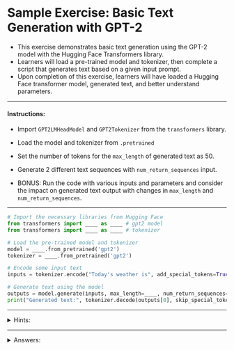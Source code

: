 # Sample Exercise: Basic Text Generation with GPT-2

- This exercise demonstrates basic text generation using the GPT-2 model with the Hugging Face Transformers library. 
- Learners will load a pre-trained model and tokenizer, then complete a script that generates text based on a given input prompt. 
- Upon completion of this exercise, learners will have loaded a Hugging Face transformer model, generated text, and better understand parameters.
***
#### Instructions:
- Import `GPT2LMHeadModel` and `GPT2Tokenizer` from the `transformers` library.
- Load the model and tokenizer from `.pretrained` 
- Set the number of tokens for the `max_length` of generated text as 50.
- Generate 2 different text sequences with `num_return_sequences` input.
  
- BONUS: Run the code with various inputs and parameters and consider the impact on generated text output with changes in `max_length` and `num_return_sequences`.
***
```python
# Import the necessary libraries from Hugging Face
from transformers import ____ as ____ # gpt2 model
from transformers import ____ as ____ # tokenizer

# Load the pre-trained model and tokenizer
model = ____.from_pretrained('gpt2') 
tokenizer = ____.from_pretrained('gpt2')

# Encode some input text
inputs = tokenizer.encode("Today's weather is", add_special_tokens=True, return_tensors='pt')

# Generate text using the model
outputs = model.generate(inputs, max_length=____, num_return_sequences=____)
print("Generated text:", tokenizer.decode(outputs[0], skip_special_tokens=True))
```
***
<details>
<summary>Hints:</summary>
<br>
Welcome to this very extravagant dropdown.
In a more complicated exercise, I would include the hints here.
</details>

***

<details>
<summary>Answers:</summary>
<br>
These are the answers to the exercise:
1) GPT2LMHeadModel
  <br>
2) GPT2Tokenizer
  <br>
3) 50
  <br>
4) 2
</details>

